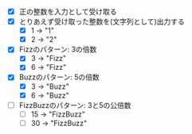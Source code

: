- [x] 正の整数を入力として受け取る
- [x] とりあえず受け取った整数を(文字列として)出力する
    - [x] 1 -> "1"
    - [x] 2 -> "2"
- [x] Fizzのパターン: 3の倍数
    - [x] 3 -> "Fizz"
    - [x] 6 -> "Fizz"    
- [x] Buzzのパターン: 5の倍数
    - [x] 3 -> "Buzz"
    - [x] 6 -> "Buzz"    
- [ ] FizzBuzzのパターン: 3と5の公倍数
    - [ ] 15 -> "FizzBuzz"
    - [ ] 30 -> "FizzBuzz"
